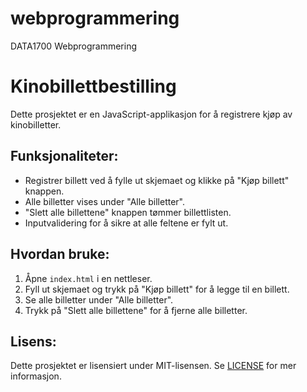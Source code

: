 # webprogrammering
DATA1700 Webprogrammering 
# Kinobillettbestilling

Dette prosjektet er en JavaScript-applikasjon for å registrere kjøp av kinobilletter. 

## Funksjonaliteter:
- Registrer billett ved å fylle ut skjemaet og klikke på "Kjøp billett" knappen.
- Alle billetter vises under "Alle billetter".
- "Slett alle billettene" knappen tømmer billettlisten.
- Inputvalidering for å sikre at alle feltene er fylt ut.

## Hvordan bruke:
1. Åpne `index.html` i en nettleser.
2. Fyll ut skjemaet og trykk på "Kjøp billett" for å legge til en billett.
3. Se alle billetter under "Alle billetter".
4. Trykk på "Slett alle billettene" for å fjerne alle billetter.

## Lisens:
Dette prosjektet er lisensiert under MIT-lisensen. Se [LICENSE](LICENSE) for mer informasjon.
